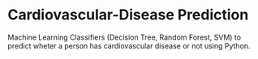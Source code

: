 # Cardiovascular-Disease Prediction
Machine Learning Classifiers (Decision Tree, Random Forest, SVM) to predict wheter a person has cardiovascular disease or not using Python.
